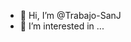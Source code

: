 - 👋 Hi, I’m @Trabajo-SanJ
- 👀 I’m interested in ...

<!---
Trabajo-SanJ/Trabajo-SanJ is a ✨ special ✨ repository because its `README.md`.
Puede hacer clic en el enlace Vista previa para ver los cambios.
--->
